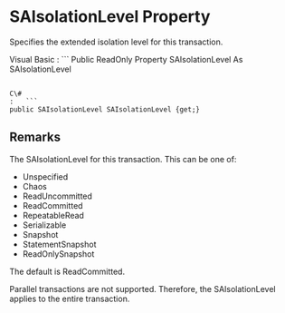<!-- loio3c1f59186c5f1014a228d4ad73af699e -->

# SAIsolationLevel Property

Specifies the extended isolation level for this transaction.



Visual Basic
:   ```
Public ReadOnly Property SAIsolationLevel As SAIsolationLevel
```

C\#
:   ```
public SAIsolationLevel SAIsolationLevel {get;}
```



## Remarks

The SAIsolationLevel for this transaction. This can be one of:

-   Unspecified
-   Chaos
-   ReadUncommitted
-   ReadCommitted
-   RepeatableRead
-   Serializable
-   Snapshot
-   StatementSnapshot
-   ReadOnlySnapshot

The default is ReadCommitted.

Parallel transactions are not supported. Therefore, the SAIsolationLevel applies to the entire transaction.

